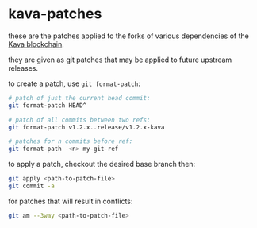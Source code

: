 # kava-patches

these are the patches applied to the forks of various dependencies of the [Kava blockchain](https://github.com/Kava-Labs/kava).

they are given as git patches that may be applied to future upstream releases.

to create a patch, use `git format-patch`:
```sh
# patch of just the current head commit:
git format-patch HEAD^

# patch of all commits between two refs:
git format-patch v1.2.x..release/v1.2.x-kava

# patches for n commits before ref:
git format-path -<n> my-git-ref
```

to apply a patch, checkout the desired base branch then:
```sh
git apply <path-to-patch-file>
git commit -a
```

for patches that will result in conflicts:
```sh
git am --3way <path-to-patch-file>
```
